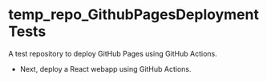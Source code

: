 # temp_repo_GithubPagesDeploymentTests


A test repository to deploy GitHub Pages using GitHub Actions.

- Next, deploy a React webapp using GitHub Actions.
